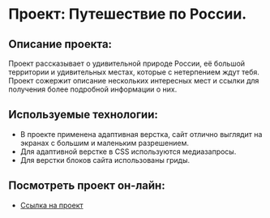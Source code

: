# **Проект: Путешествие по России.**

## **Описание проекта:**
Проект рассказывает о удивительной природе России, её большой территории и удивительных местах, которые с нетерпением ждут тебя. Проект сожержит описание нескольких интересных мест и ссылки для получения более подробной информации о них.

## **Используемые технологии:**
* В проекте применена адаптивная верстка, сайт отлично выглядит на экранах с большим и маленьким разрешением.
* Для адаптивной верстке в CSS используются медиазапросы.
* Для верстки блоков сайта использованы гриды.

## **Посмотреть проект он-лайн:**
* [Ссылка на проект](https://dromgard.github.io/russian-travel/)